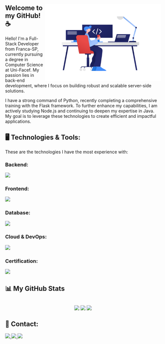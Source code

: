 <div margin=50em>
<img src="devImage.png" align=right width=375px>


## Welcome to my GitHub! ☕️


Hello! I'm a Full-Stack Developer from Franca-SP, currently pursuing a degree in Computer Science at Uni-Facef. My passion lies in back-end development, where I focus on building robust and scalable server-side solutions.

I have a strong command of Python, recently completing a comprehensive training with the Flask framework. To further enhance my capabilities, I am actively studying Node.js and continuing to deepen my expertise in Java. My goal is to leverage these technologies to create efficient and impactful applications.
</div>

  
## 🖥️ Technologies & Tools:
  
These are the technologies I have the most experience with:
<div width=375px>
  
  #### 
  ### Backend:    
  
  <img src="https://skillicons.dev/icons?i=python,flask,django,nodejs,express,nest,golang,spring" height="40" />
  
  #### 
  ### Frontend: 
  <img src="https://skillicons.dev/icons?i=react,next,tailwind,bootstrap" height="40" />
  
  #### 
  ### Database: 
  <img src="https://skillicons.dev/icons?i=mongodb,redis,sqlite,postgres" height="40" />
  
  
  #### 
  ### Cloud & DevOps: 
  <img src="https://skillicons.dev/icons?i=aws,docker,kubernetes" height="40" />

  ####
  ### Certification:
  <a href='https://www.credly.com/badges/ab142afe-580a-4081-852c-04070065a677/public_url'>
  <img src="https://images.credly.com/size/340x340/images/e3541a0c-dd4a-4820-8052-5001006efc85/blob" height="100"/>
  </a>
</div>


####

####

  ## 📊 My GitHub Stats
  <br>
    <div align="center" margin=50em>
        <img height="190em" src="https://github-readme-stats.vercel.app/api/top-langs/?username=LucasVizoto&theme=cobalt&hide_border=true&&layout=compact"/>
        <img height="190em" src="https://github-readme-stats.vercel.app/api?username=LucasVizoto&show_icons=true&theme=cobalt&hide_border=true"/>
        <img height="300"   src="https://github-readme-activity-graph.vercel.app/graph?username=LucasVizoto&radius=16&theme=cobalt&area=true&order=5&hide_border=true"/>
    </div>


  ## 📱 Contact:
<div> 
<a href="https://www.linkedin.com/in/lucasvizoto" target="_blank">
  <img src="https://img.shields.io/badge/LinkedIn-0077B5?style=for-the-badge&logo=linkedin&logoColor=white" target="_blank">
</a>
<a href="mailto:lucasvizoto364@gmail.com">
  <img src="https://img.shields.io/badge/Gmail-D14836?style=for-the-badge&logo=gmail&logoColor=white" target="_blank">
</a>
<a href="https://lucasvizoto.com">
  <img src="https://img.shields.io/badge/Website-000000?style=for-the-badge" target="_blank">
</a>
</div>
